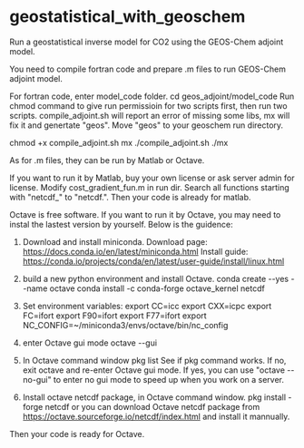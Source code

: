 # geostatistical_with_geoschem
Run a geostatistical inverse model for CO2 using the GEOS-Chem adjoint model.

You need to compile fortran code and prepare .m files to run GEOS-Chem adjoint model.

For fortran code, enter model_code folder. 
cd geos_adjoint/model_code
Run chmod command to give run permissioin for two scripts first, then run two scripts.
compile_adjoint.sh will report an error of missing some libs, mx will fix it and genertate "geos". Move "geos" to your geoschem run directory.

chmod +x compile_adjoint.sh mx
./compile_adjoint.sh
./mx

As for .m files, they can be run by Matlab or Octave.

If you want to run it by Matlab, buy your own license or ask server admin for license.
Modify cost_gradient_fun.m in run dir.
Search all functions starting with "netcdf_" to "netcdf.". Then your code is already for matlab.


Octave is free software. If you want to run it by Octave, you may need to instal the lastest version by yourself. Below is the guidence:
1. Download and install miniconda.
Download page: https://docs.conda.io/en/latest/miniconda.html
Install guide: https://conda.io/projects/conda/en/latest/user-guide/install/linux.html

2. build a new python environment and install Octave.
conda create --yes --name octave
conda install -c conda-forge octave_kernel netcdf

3. Set environment variables:
export CC=icc
export CXX=icpc
export FC=ifort
export F90=ifort
export F77=ifort
export NC_CONFIG=~/miniconda3/envs/octave/bin/nc_config

4. enter Octave gui mode
octave --gui

5. In Octave command window
pkg list
See if pkg command works. If no, exit octave and re-enter Octave gui mode. If yes, you can use "octave --no-gui" to enter no gui mode to speed up when you work on a server.

6. Install octave netcdf package, in Octave command window.
pkg install -forge netcdf
or you can download Octave netcdf package from https://octave.sourceforge.io/netcdf/index.html and install it mannually.

Then your code is ready for Octave.


